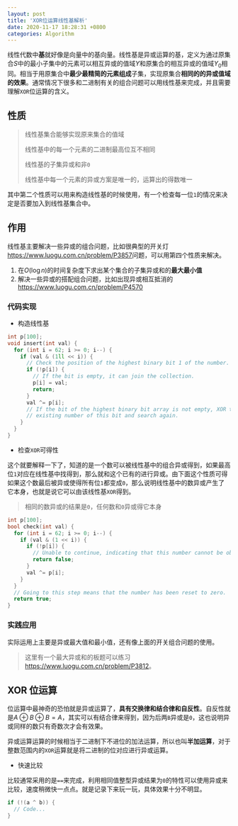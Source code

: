 ```yaml
---
layout: post
title: 'XOR位运算线性基解析'
date: 2020-11-17 18:28:31 +0800
categories: Algorithm
---
```


线性代数中**基**就好像是向量中的基向量。线性基是异或运算的基，定义为通过原集合$S$中的最小子集中的元素可以相互异或的值域$Y$和原集合的相互异或的值域$Y_{0}$相同。相当于用原集合中**最少最精简的元素组成**子集，实现原集合**相同的的异或值域的效果**。通常情况下很多和二进制有关的组合问题可以用线性基来完成，并且需要理解`XOR`位运算的含义。

## 性质

> 线性基集合能够实现原来集合的值域
>
> 线性基中的每一个元素的二进制最高位互不相同
>
> 线性基的子集异或和非`0`
>
> 线性基中每一个元素的异或方案是唯一的，运算出的得数唯一

其中第二个性质可以用来构造线性基的时候使用，有一个检查每一位`1`的情况来决定是否要加入到线性基集合中。

## 作用

线性基主要解决一些异或的组合问题，比如很典型的开关灯<https://www.luogu.com.cn/problem/P3857>问题，可以用第四个性质来解决。

1. 在$O(\log n)$的时间复杂度下求出某个集合的子集异或和的**最大最小值**
2. 解决一些异或的搭配组合问题，比如出现异或相互抵消的<https://www.luogu.com.cn/problem/P4570>

### 代码实现

- 构造线性基

```c++
int p[100];
void insert(int val) {
  for (int i = 62; i >= 0; i--) {
    if (val & (1ll << i)) {
      // Check the position of the highest binary bit 1 of the number.
      if (!p[i]) {
        // If the bit is empty, it can join the collection.
        p[i] = val;
        return;
      }
      val ^= p[i];
      // If the bit of the highest binary bit array is not empty, XOR the
      // existing number of this bit and search again.
    }
  }
}
```

- 检查`XOR`可得性

这个就要解释一下了，知道的是一个数可以被线性基中的组合异或得到，如果最高位`1`对应在线性基中找得到，那么就和这个已有的进行异或。由下面这个性质可得如果这个数最后被异或使得所有位`1`都变成`0`，那么说明线性基中的数异或产生了它本身，也就是说它可以由该线性基`XOR`得到。

> 相同的数异或的结果是`0`，任何数和`0`异或得它本身

```c++
int p[100];
bool check(int val) {
  for (int i = 62; i >= 0; i--) {
    if (val & (1 << i)) {
      if (!p[i]) {
        // Unable to continue, indicating that this number cannot be obtained.
        return false;
      }
      val ^= p[i];
    }
  }
  // Going to this step means that the number has been reset to zero.
  return true;
}
```

### 实践应用

实际运用上主要是异或最大值和最小值，还有像上面的开关组合问题的使用。

> 这里有一个最大异或和的板题可以练习<https://www.luogu.com.cn/problem/P3812>。

## XOR 位运算

位运算中最神奇的恐怕就是异或运算了，**具有交换律和结合律和自反性**。自反性就是$A\oplus B\oplus B=A$，其实可以有结合律来得到，因为后两`B`异或是`0`，这也说明异或同样的数只有奇数次才会有效果。

异或运算运算的时候相当于二进制下不进位的加法运算，所以也叫**半加运算**，对于整数范围内的`XOR`运算就是将二进制的位对应进行异或运算。

- 快速比较

比较通常采用的是`==`来完成，利用相同值整型异或结果为`0`的特性可以使用异或来比较，速度稍微快一点点。就是记录下来玩一玩，具体效果十分不明显。

```c++
if (!(a ^ b)) {
  // Code...
}
```
